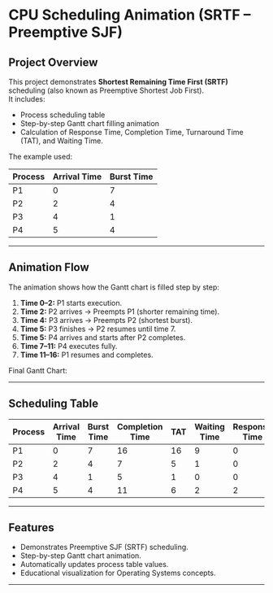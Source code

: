 # CPU Scheduling Animation (SRTF – Preemptive SJF)

## Project Overview
This project demonstrates **Shortest Remaining Time First (SRTF)** scheduling (also known as Preemptive Shortest Job First).  
It includes:
- Process scheduling table
- Step-by-step Gantt chart filling animation
- Calculation of Response Time, Completion Time, Turnaround Time (TAT), and Waiting Time.

The example used:

| Process | Arrival Time | Burst Time |
|---------|--------------|------------|
| P1      | 0            | 7          |
| P2      | 2            | 4          |
| P3      | 4            | 1          |
| P4      | 5            | 4          |

---

## Animation Flow
The animation shows how the Gantt chart is filled step by step:

1. **Time 0–2:** P1 starts execution.  
2. **Time 2:** P2 arrives → Preempts P1 (shorter remaining time).  
3. **Time 4:** P3 arrives → Preempts P2 (shortest burst).  
4. **Time 5:** P3 finishes → P2 resumes until time 7.  
5. **Time 5:** P4 arrives and starts after P2 completes.  
6. **Time 7–11:** P4 executes fully.  
7. **Time 11–16:** P1 resumes and completes.  

Final Gantt Chart:


---

## Scheduling Table

| Process | Arrival Time | Burst Time | Completion Time | TAT | Waiting Time | Response Time |
|---------|--------------|------------|-----------------|-----|--------------|---------------|
| P1      | 0            | 7          | 16              | 16  | 9            | 0             |
| P2      | 2            | 4          | 7               | 5   | 1            | 0             |
| P3      | 4            | 1          | 5               | 1   | 0            | 0             |
| P4      | 5            | 4          | 11              | 6   | 2            | 2             |

---

## Features
- Demonstrates Preemptive SJF (SRTF) scheduling.
- Step-by-step Gantt chart animation.
- Automatically updates process table values.
- Educational visualization for Operating Systems concepts.

---
